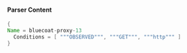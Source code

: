 #### Parser Content
```Java
{
Name = bluecoat-proxy-13
  Conditions = [ """OBSERVED""", """GET""", """http""" ]
}
```
